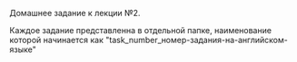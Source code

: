 Домашнее задание к лекции №2.

Каждое задание представленна в отдельной папке, наименование которой начинается как "task_number_номер-задания-на-английском-языке"
